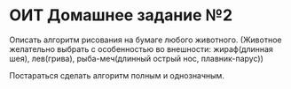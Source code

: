 # ОИТ Домашнее задание №2

Описать алгоритм рисования на бумаге любого животного.
(Животное желательно выбрать с особенностью во внешности: жираф(длинная шея), лев(грива), рыба-меч(длинный острый нос, плавник-парус))

Постараться сделать алгоритм полным и однозначным.
